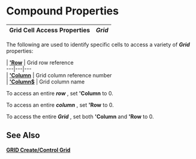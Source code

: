 # Compound Properties

**Grid Cell Access Properties** |  **_Grid_**  
---|---  
  
The following are used to identify specific cells to access a variety of **_Grid_** properties:

|  **['Row](properties_list.htm#Mark119)** |  Grid row reference  
---|---|---  
|  **['Column](properties_list.htm#Mark24)** |  Grid column reference number  
|  **['Column$](properties_list.htm#Mark26)** |  Grid column name  
  
To access an entire **_row_** , set **'Column** to 0.

To access an entire **_column_** , set **'Row** to 0.

To access the entire **_Grid_** , set both **'Column** and **'Row** to 0.

## See Also

[**GRID Create/Control Grid**](../directives/grid.md)
